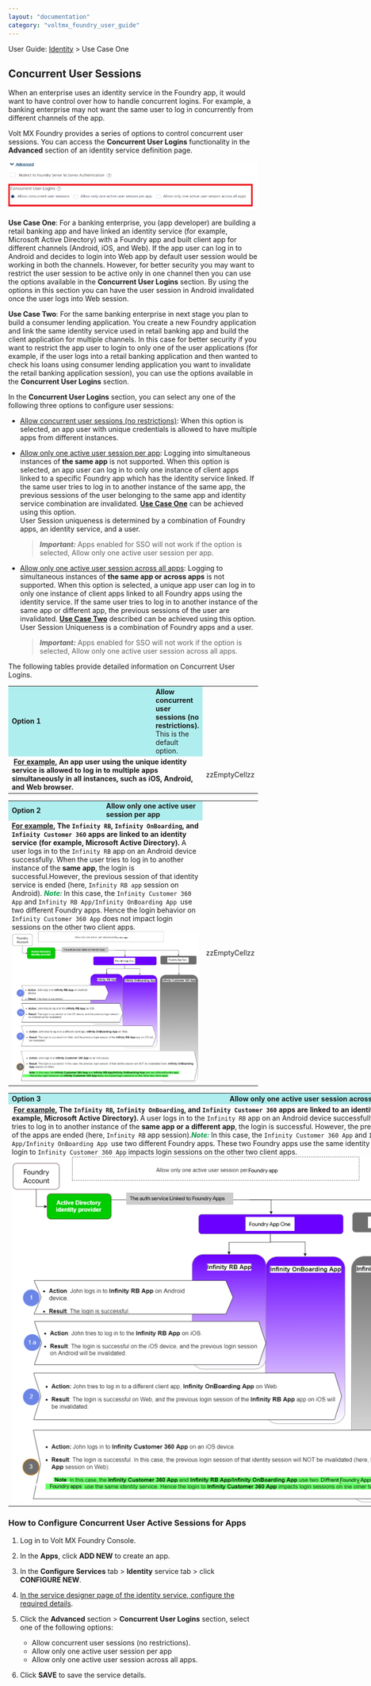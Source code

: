 ```yaml
---
layout: "documentation"
category: "voltmx_foundry_user_guide"
---
```

                                

User Guide: [Identity](Identity.html) > Use Case One

Concurrent User Sessions
------------------------

When an enterprise uses an identity service in the Foundry app, it would want to have control over how to handle concurrent logins. For example, a banking enterprise may not want the same user to log in concurrently from different channels of the app.

Volt MX  Foundry provides a series of options to control concurrent user sessions. You can access the **Concurrent User Logins** functionality in the **Advanced** section of an identity service definition page.

![](Resources/Images/UserSessionimage1_711x138.png)

**Use Case One**: For a banking enterprise, you (app developer) are building a retail banking app and have linked an identity service (for example, Microsoft Active Directory) with a Foundry app and built client app for different channels (Android, iOS, and Web). If the app user can log in to Android and decides to login into Web app by default user session would be working in both the channels. However, for better security you may want to restrict the user session to be active only in one channel then you can use the options available in the **Concurrent User Logins** section. By using the options in this section you can have the user session in Android invalidated once the user logs into Web session.

**Use Case Two**: For the same banking enterprise in next stage you plan to build a consumer lending application. You create a new Foundry application and link the same identity service used in retail banking app and build the client application for multiple channels. In this case for better security if you want to restrict the app user to login to only one of the user applications (for example, if the user logs into a retail banking application and then wanted to check his loans using consumer lending application you want to invalidate the retail banking application session), you can use the options available in the **Concurrent User Logins** section.

In the **Concurrent User Logins** section, you can select any one of the following three options to configure user sessions:

*   [Allow concurrent user sessions (no restrictions)](#Option1): When this option is selected, an app user with unique credentials is allowed to have multiple apps from different instances.
*   [Allow only one active user session per app](#Option2): Logging into simultaneous instances of **the same app** is not supported. When this option is selected, an app user can log in to only one instance of client apps linked to a specific Foundry app which has the identity service linked. If the same user tries to log in to another instance of the same app, the previous sessions of the user belonging to the same app and identity service combination are invalidated. **[Use Case One](#Usecase1)** can be achieved using this option.  
    User Session uniqueness is determined by a combination of Foundry apps, an identity service, and a user.
    
    > **_Important:_** Apps enabled for SSO will not work if the option is selected, Allow only one active user session per app.
    
*   [Allow only one active user session across all apps](#Option3): Logging to simultaneous instances of **the same app or across apps** is not supported. When this option is selected, a unique app user can log in to only one instance of client apps linked to all Foundry apps using the identity service. If the same user tries to log in to another instance of the same app or different app, the previous sessions of the user are invalidated. **[**Use Case Two**](#Usecase2)** described can be achieved using this option.  
    User Session Uniqueness is a combination of Foundry apps and a user.
    
    > **_Important:_** Apps enabled for SSO will not work if the option is selected, Allow only one active user session across all apps.
    

The following tables provide detailed information on Concurrent User Logins.

<table style="mc-table-style: url('Resources/TableStyles/Basic.css');width: 100%;" class="TableStyle-Basic" cellspacing="0"><colgroup><col class="TableStyle-Basic-Column-Column1" style="width: 487px;"> <col class="TableStyle-Basic-Column-Column1"></colgroup><tbody><tr class="TableStyle-Basic-Body-Body1"><td class="TableStyle-Basic-BodyE-Column1-Body1" style="font-weight: bold;background-color: #afeeee;"><a name="Option1"></a>Option 1</td><td class="TableStyle-Basic-BodyD-Column1-Body1" style="background-color: #afeeee;"><b>Allow concurrent user sessions (no restrictions).</b> This is the default option.</td></tr><tr class="TableStyle-Basic-Body-Body1"><td class="TableStyle-Basic-BodyA-Column1-Body1" style="font-weight: bold;" colspan="2">&nbsp;<u>For example</u>, An app user using the unique identity service is allowed to log in to multiple apps simultaneously in all instances, such as iOS, Android, and Web browser.</td><td>zzEmptyCellzz</td></tr></tbody></table>

<table style="mc-table-style: url('Resources/TableStyles/Basic.css');" class="TableStyle-Basic" cellspacing="0"><colgroup><col class="TableStyle-Basic-Column-Column1" style="width: 479px;"> <col class="TableStyle-Basic-Column-Column1" style="width: 500px;"></colgroup><tbody><tr class="TableStyle-Basic-Body-Body1"><td class="TableStyle-Basic-BodyE-Column1-Body1" style="font-weight: bold;background-color: #afeeee;"><a name="Option2"></a>Option 2</td><td class="TableStyle-Basic-BodyD-Column1-Body1" style="background-color: #afeeee;"><b>Allow only one active user session per app</b></td></tr><tr class="TableStyle-Basic-Body-Body1"><td class="TableStyle-Basic-BodyA-Column1-Body1" style="font-weight: bold;" colspan="2"><u>For example</u>, The <code class="codefirst">Infinity RB</code>, <code class="codefirst">Infinity OnBoarding</code>, and <code class="codefirst">Infinity Customer 360</code> apps are linked to an identity service (for example, Microsoft Active Directory). <span style="font-weight: normal;">A user logs in to the <code class="codefirst">Infinity RB</code> app on an Android device successfully. When the user tries to log in to another instance of the <b>same app</b>, the login is successful.<b></b>However, the previous session of that identity service is ended (here, <code class="codefirst">Infinity RB app</code> session on Android).</span><b> </b><span class="autonumber"><span><b><i><span style="color: #0a9c4a;" class="mcFormatColor">Note: </span></i></b></span></span><b><span style="font-weight: normal;">In this case, the <code class="codefirst">Infinity Customer 360 App</code> and <code class="codefirst">Infinity RB App/Infinity OnBoarding App </code>use two different Foundry apps. Hence the login behavior on <code class="codefirst">Infinity Customer 360 App</code> does not impact login sessions on the other two client apps.</span></b> &nbsp; <img src="Resources/Images/UserSessionApp2_953x769.png" alt="Allow only one active user session per app. An app user with one identity provider can log into only one instance of the app. Logging to simultaneous instances of the same app is restricted." style="width: 953;height: 769;" data-mc-conditions="Default.HTML5 Only"></td><td>zzEmptyCellzz</td></tr></tbody></table>

<table style="mc-table-style: url('Resources/TableStyles/Basic.css');width: 992px;" class="TableStyle-Basic" cellspacing="0"><colgroup><col class="TableStyle-Basic-Column-Column1" style="width: 496px;"> <col class="TableStyle-Basic-Column-Column1" style="width: 496px;"></colgroup><tbody><tr class="TableStyle-Basic-Body-Body1"><td class="TableStyle-Basic-BodyE-Column1-Body1" style="font-weight: bold;background-color: #afeeee;"><a name="Option3"></a>Option 3</td><td class="TableStyle-Basic-BodyD-Column1-Body1" style="background-color: #afeeee;"><b>Allow only one active user session across all apps.</b></td></tr><tr class="TableStyle-Basic-Body-Body1"><td class="TableStyle-Basic-BodyA-Column1-Body1" style="font-weight: bold;" colspan="2">&nbsp;<u>For example</u>, The <code class="codefirst">Infinity RB</code>, <code class="codefirst">Infinity OnBoarding</code>, and <code class="codefirst">Infinity Customer 360</code> apps are linked to an identity service (for example, Microsoft Active Directory). <span style="font-weight: normal;">A user logs in to the <code class="codefirst">Infinity RB</code> app on an Android device successfully. When the user tries to log in to another instance of the <b>same app or a different app</b>, the login is successful. However, the previous active sessions of the apps are ended (here, <code class="codefirst">Infinity RB</code> app session).</span><span class="autonumber"><span><b><i><span style="color: #0a9c4a;" class="mcFormatColor">Note: </span></i></b></span></span><span style="font-weight: normal;">In this case, the <code class="codefirst">Infinity Customer 360 App</code> and <code class="codefirst">Infinity RB App/Infinity OnBoarding App </code>use two different Foundry apps. These two Foundry apps use the same identity service. Hence the login to <code class="codefirst">Infinity Customer 360 App</code> impacts login sessions on the other two client apps.</span>&nbsp;<img src="Resources/Images/UserSessionApp3_949x775.png" alt="Allow only one active user session across all apps. " style="width: 949;height: 775;" data-mc-conditions="Default.HTML5 Only"></td><td>zzEmptyCellzz</td></tr></tbody></table>

### How to Configure Concurrent User Active Sessions for Apps

1.  Log in to Volt MX Foundry Console.
2.  In the **Apps**, click **ADD NEW** to create an app.
    
3.  In the **Configure Services** tab > **Identity** service tab > click **CONFIGURE NEW**. 
4.  [In the service designer page of the identity service, configure the required details](ConfigureIdentiryService.html).
5.  Click the **Advanced** section > **Concurrent User Logins** section, select one of the following options:
    *   Allow concurrent user sessions (no restrictions).
    *   Allow only one active user session per app
    *   Allow only one active user session across all apps.
6.  Click **SAVE** to save the service details.
